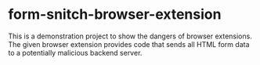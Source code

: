 # form-snitch-browser-extension

This is a demonstration project to show the dangers of browser extensions.
The given browser extension provides code that sends all HTML form data to a potentially malicious backend server.